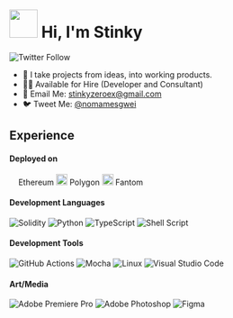 # <kbd><img src="https://i.ibb.co/mqF9hrP/burp.gif" height="50"></kbd> Hi, I'm Stinky 


![Twitter Follow](https://img.shields.io/twitter/follow/nomamesgwei?style=social)


- :telescope: I take projects from ideas, into working products.
- :man_technologist: Available for Hire (Developer and Consultant)
- :e-mail: Email Me: stinkyzeroex@gmail.com
- :bird: Tweet Me: [@nomamesgwei](https://twitter.com/nomamesgwei)


##  Experience
#### Deployed on
<img src="https://d33wubrfki0l68.cloudfront.net/3b8b93913fd51cacac56256a98ec42612c9c262a/b1261/static/a183661dd70e0e5c70689a0ec95ef0ba/13c43/eth-diamond-purple.png" data-canonical-src="https://ethereum.org/static/a110735dade3f354a46fc2446cd52476/db4de/eth-home-icon.webp" width="12" height="18" /> Ethereum <img src="https://pbs.twimg.com/profile_images/1366339686432579587/THNz1DZm_400x400.png" data-canonical-src="https://pbs.twimg.com/profile_images/1366339686432579587/THNz1DZm_400x400.png" width="20" height="20" /> Polygon <img src="https://avatars.githubusercontent.com/u/39045722?s=200&v=4" data-canonical-src="https://avatars.githubusercontent.com/u/39045722?s=200&v=4" width="20" height="20" /> Fantom
#### Development Languages
<!-- TODO: Make technologies links takes you to repositories -->
![Solidity](https://img.shields.io/badge/Solidity-%23363636.svg?style=for-the-badge&logo=solidity&logoColor=white)
![Python](https://img.shields.io/badge/python-3670A0?style=for-the-badge&logo=python&logoColor=ffdd54)
![TypeScript](https://img.shields.io/badge/typescript-%23007ACC.svg?style=for-the-badge&logo=typescript&logoColor=white)
![Shell Script](https://img.shields.io/badge/shell_script-%23121011.svg?style=for-the-badge&logo=gnu-bash&logoColor=white)
#### Development Tools
![GitHub Actions](https://img.shields.io/badge/github%20actions-%232671E5.svg?style=for-the-badge&logo=githubactions&logoColor=white)
	![Mocha](https://img.shields.io/badge/-mocha-%238D6748?style=for-the-badge&logo=mocha&logoColor=white)
![Linux](https://img.shields.io/badge/Linux-FCC624?style=for-the-badge&logo=linux&logoColor=black)
![Visual Studio Code](https://img.shields.io/badge/Visual%20Studio%20Code-0078d7.svg?style=for-the-badge&logo=visual-studio-code&logoColor=white)
#### Art/Media
![Adobe Premiere Pro](https://img.shields.io/badge/Adobe%20Premiere%20Pro-9999FF.svg?style=for-the-badge&logo=Adobe%20Premiere%20Pro&logoColor=white)
![Adobe Photoshop](https://img.shields.io/badge/adobe%20photoshop-%2331A8FF.svg?style=for-the-badge&logo=adobe%20photoshop&logoColor=white)
![Figma](https://img.shields.io/badge/figma-%23F24E1E.svg?style=for-the-badge&logo=figma&logoColor=white)
